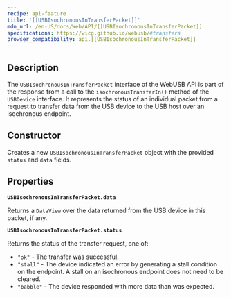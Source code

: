 ```yaml
---
recipe: api-feature
title: '[[USBIsochronousInTransferPacket]]'
mdn_url: /en-US/docs/Web/API/[[USBIsochronousInTransferPacket]]
specifications: https://wicg.github.io/webusb/#transfers
browser_compatibility: api.[[USBIsochronousInTransferPacket]]
---
```


## Description

The `USBIsochronousInTransferPacket` interface of the WebUSB API is part of the response from a call to the `isochronousTransferIn()` method of the `USBDevice` interface. It represents the status of an individual packet from a request to transfer data from the USB device to the USB host over an isochronous endpoint.

## Constructor

Creates a new `USBIsochronousInTransferPacket` object with the provided `status` and `data` fields.

## Properties

**`USBIsochronousInTransferPacket.data`**

Returns a `DataView` over the data returned from the USB device in this packet, if any.

**`USBIsochronousInTransferPacket.status`**

Returns the status of the transfer request, one of:

* `"ok"` - The transfer was successful.
* `"stall"` - The device indicated an error by generating a stall condition on the endpoint. A stall on an isochronous endpoint does not need to be cleared.
* `"babble"` - The device responded with more data than was expected.
